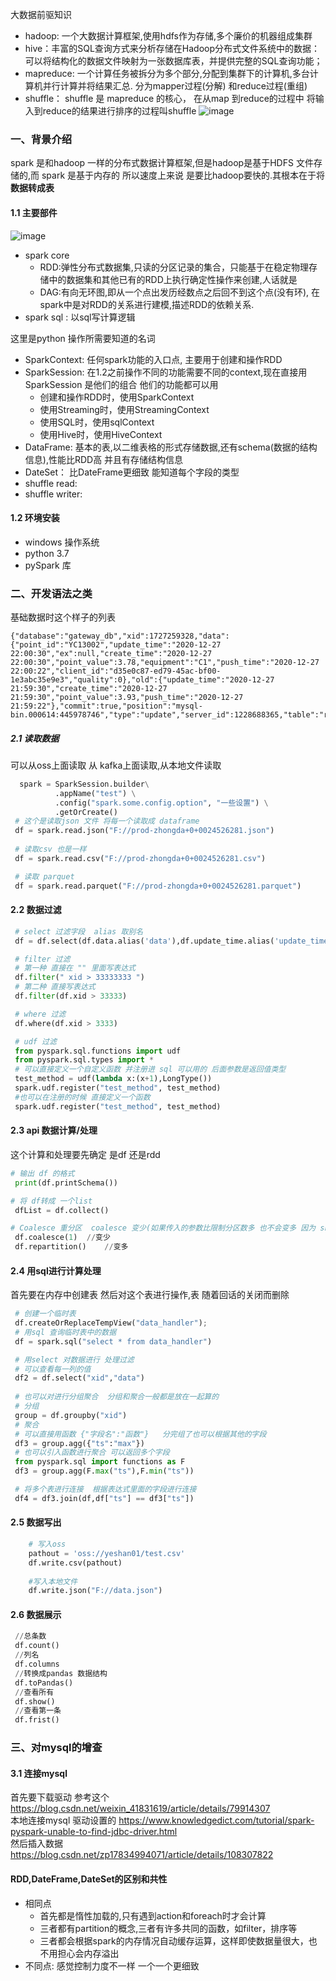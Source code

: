 
大数据前驱知识  
   * hadoop: 一个大数据计算框架,使用hdfs作为存储,多个廉价的机器组成集群
   * hive：丰富的SQL查询方式来分析存储在Hadoop分布式文件系统中的数据：可以将结构化的数据文件映射为一张数据库表，并提供完整的SQL查询功能；
   * mapreduce: 一个计算任务被拆分为多个部分,分配到集群下的计算机,多台计算机并行计算并将结果汇总. 分为mapper过程(分解) 和reduce过程(重组)
   * shuffle： shuffle 是 mapreduce 的核心， 在从map 到reduce的过程中 将输入到reduce的结果进行排序的过程叫shuffle
   ![image](../image/MapReduce过程.png)

### 一、背景介绍
   spark 是和hadoop 一样的分布式数据计算框架,但是hadoop是基于HDFS 文件存储的,而 spark 是基于内存的 所以速度上来说 是要比hadoop要快的.其根本在于将**数据转成表**  
   #### 1.1 主要部件
   ![image](../image/spark组件.png)
   * spark core
        - RDD:弹性分布式数据集,只读的分区记录的集合，只能基于在稳定物理存储中的数据集和其他已有的RDD上执行确定性操作来创建,人话就是  
        - DAG:有向无环图,即从一个点出发历经数点之后回不到这个点(没有环), 在spark中是对RDD的关系进行建模,描述RDD的依赖关系.
   * spark sql :  以sql写计算逻辑
        
   
   这里是python 操作所需要知道的名词
   * SparkContext: 任何spark功能的入口点, 主要用于创建和操作RDD
   * SparkSession: 在1.2之前操作不同的功能需要不同的context,现在直接用SparkSession 是他们的组合 他们的功能都可以用
        - 创建和操作RDD时，使用SparkContext
        - 使用Streaming时，使用StreamingContext
        - 使用SQL时，使用sqlContext
        - 使用Hive时，使用HiveContext
   * DataFrame: 基本的表,以二维表格的形式存储数据,还有schema(数据的结构信息),性能比RDD高 并且有存储结构信息
   * DateSet： 比DateFrame更细致 能知道每个字段的类型
   * shuffle read:
   * shuffle writer:


   #### 1.2 环境安装
   * windows 操作系统
   * python 3.7
   * pySpark 库

### 二、开发语法之类
   基础数据时这个样子的列表 
   ```text
   {"database":"gateway_db","xid":1727259328,"data":{"point_id":"YC13002","update_time":"2020-12-27 22:00:30","ex":null,"create_time":"2020-12-27 22:00:30","point_value":3.78,"equipment":"C1","push_time":"2020-12-27 22:00:22","client_id":"d35e0c87-ed79-45ac-bf00-1e3abc35e9e3","quality":0},"old":{"update_time":"2020-12-27 21:59:30","create_time":"2020-12-27 21:59:30","point_value":3.93,"push_time":"2020-12-27 21:59:22"},"commit":true,"position":"mysql-bin.000614:445978746","type":"update","server_id":1228688365,"table":"real_msg","ts":1609077630}
``` 
    
   ##### 2.1 读取数据
   可以从oss上面读取  从 kafka上面读取,从本地文件读取
   ```py
     spark = SparkSession.builder\
             .appName("test") \
             .config("spark.some.config.option", "一些设置") \
             .getOrCreate() 
    # 这个是读取json 文件 将每一个读取成 dataframe
    df = spark.read.json("F://prod-zhongda+0+0024526281.json")
    
    # 读取csv 也是一样
    df = spark.read.csv("F://prod-zhongda+0+0024526281.csv")

    # 读取 parquet
    df = spark.read.parquet("F://prod-zhongda+0+0024526281.parquet")

```
   
   #### 2.2 数据过滤
   ```py
    # select 过滤字段  alias 取别名
    df = df.select(df.data.alias('data'),df.update_time.alias('update_time'))

    # filter 过滤
    # 第一种 直接在 "" 里面写表达式 
    df.filter(" xid > 33333333 ")
    # 第二种 直接写表达式 
    df.filter(df.xid > 33333)

    # where 过滤
    df.where(df.xid > 3333)    

    # udf 过滤 
    from pyspark.sql.functions import udf
    from pyspark.sql.types import *
    # 可以直接定义一个自定义函数 并注册进 sql 可以用的 后面参数是返回值类型
    test_method = udf(lambda x:(x+1),LongType())
    spark.udf.register("test_method", test_method)    
    #也可以在注册的时候 直接定义一个函数
    spark.udf.register("test_method", test_method)
```
   
   #### 2.3 api 数据计算/处理
   这个计算和处理要先确定 是df 还是rdd 
   ```python
   # 输出 df 的格式
    print(df.printSchema())

   # 将 df转成 一个list  
    dfList = df.collect()

   # Coalesce 重分区  coalesce 变少(如果传入的参数比限制分区数多 也不会变多 因为 shuffle 默认为false) repartition 变多(因为 shuffle 为true)
    df.coalesce(1)  //变少
    df.repartition()    //变多

```

   #### 2.4 用sql进行计算处理
   首先要在内存中创建表 然后对这个表进行操作,表 随着回话的关闭而删除
   ```py
    # 创建一个临时表
    df.createOrReplaceTempView("data_handler");   
    # 用sql 查询临时表中的数据
    df = spark.sql("select * from data_handler")

    # 用select 对数据进行 处理过滤
    # 可以查看每一列的值 
    df2 = df.select("xid","data")
    
    # 也可以对进行分组聚合  分组和聚合一般都是放在一起算的
    # 分组
    group = df.groupby("xid")
    # 聚合
    # 可以直接用函数 {"字段名":"函数"}   分完组了也可以根据其他的字段
    df3 = group.agg({"ts":"max"})
    # 也可以引入函数进行聚合 可以返回多个字段
    from pyspark.sql import functions as F
    df3 = group.agg(F.max("ts"),F.min("ts"))

    # 将多个表进行连接  根据表达式里面的字段进行连接
    df4 = df3.join(df,df["ts"] == df3["ts"])


```
   #### 2.5 数据写出
   ```py
       # 写入oss
       pathout = 'oss://yeshan01/test.csv'
       df.write.csv(pathout)
        
       #写入本地文件
       df.write.json("F://data.json")

```




   #### 2.6 数据展示
   ```py
    //总条数
    df.count()
    //列名
    df.columns
    //转换成pandas 数据结构
    df.toPandas()       
    //查看所有
    df.show()
    //查看第一条
    df.frist()

```

### 三、对mysql的增查
   #### 3.1 连接mysql
   首先要下载驱动  参考这个  https://blog.csdn.net/weixin_41831619/article/details/79914307  
   本地连接mysql 驱动设置的 https://www.knowledgedict.com/tutorial/spark-pyspark-unable-to-find-jdbc-driver.html  
   然后插入数据   https://blog.csdn.net/zp17834994071/article/details/108307822
  
#### RDD,DateFrame,DateSet的区别和共性
   * 相同点
     - 首先都是惰性加载的,只有遇到action和foreach时才会计算
     - 三者都有partition的概念,三者有许多共同的函数，如filter，排序等
     - 三者都会根据spark的内存情况自动缓存运算，这样即使数据量很大，也不用担心会内存溢出
   * 不同点: 感觉控制力度不一样 一个一个更细致
      
  
  
  
  
  
  
  
  
  
  
  
  
  
  
  
  
  
  
  
  
  
  
  
  
  
  
  
  
  
  
  
  
  
  
  
  
  
  
  
  
  
  